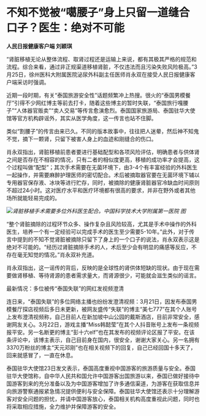 # 不知不觉被“噶腰子”身上只留一道缝合口子？医生：绝对不可能

**人民日报健康客户端 刘颖琪**

“肾脏移植无论从整体流程、取肾过程还是运输上来说，都有其极其严格的规范和流程。综合来看，通过非正规渠道移植肾脏，不仅违法而且污染失败风险极高。”3月25日，徐州医科大附属医院泌尿外科副主任医师肖永双在接受人民日报健康客户端采访时强调。

近期一段时期，有关“泰国旅游安全性”话题频繁冲上热搜。很火的“泰国男模餐厅”引得不少网红博主等前去打卡，随着这些博主的暂时失联，“泰国旅行嘎腰子”“人体器官贩卖”“卖人交易”等传言愈演愈烈。泰国国家旅游局、泰国驻华大使馆等官方机构辟谣外，其实从医学角度，这一传言也站不住脚。

类似“割腰子”的传言由来已久。不同的版本故事中，往往把人迷晕，然后神不知鬼不觉，摘下一颗肾，只留下被害人身上的血迹和刚缝合的伤口。

肖永双指出，肾脏移植前患者要进行基础配型和各项风险评估，明确患者与供体肾之间是否存在不相容的情况，只有二者的相似度更高，移植的成功率才会提高，这个过程叫做“配型”；其次手术需要在无菌环境下，由3-4个有丰富经验的外科医生一起操作，并需要麻醉护理医师的密切配合。术后被摘取器官要在无菌环境下辅以专用器官保存液、冰块等进行贮存，同时，被摘除的健康肾脏器官冷缺血时间原则不超过24小时。这对医疗水平和医疗环境都有很高的要求，并非在野外或者其他场所就能轻易完成的。

![](https://inews.gtimg.com/news_bt/Olx2cdQBYAlKwdAcbTcAM_T6dX5goT8zTYnAAaueeaPRIAA/1000)_肾脏移植手术需要多位外科医生配合。中国科学技术大学附属第一医院
图_

“整个肾脏摘除的过程环节众多、操作复杂且风险较高，尤其是手术中操作的外科医生，培养一个有一定经验可以完成手术的医生至少需要5-10年。”此外，对于传言中提到的不知不觉肾脏被摘除只留下了身上的一个口子的说法，肖永双表示这是绝对不可能的。“经历过肾脏摘除手术的人，术后至少会有明显的痛感等反应，不存在毫无知觉的情况。”肖永双补充道。

肖永双指出，这一谣传的背后，反映的是全球性的肾供体短缺的现状。由于现在需要做肾移植、等待肾源的患者需求量大，而肾源很少，可能就会滋生类似的谣言。

最新情况：多位被传“泰国失联”的网红发视频澄清

连日来，“泰国失联”的多位网络主播也纷纷发澄清视频：3月21日，因发布泰国男模餐厅探店视频后多日未更新，被网友盛传“失联”的博主“美七777”在其个人账号上发布澄清视频称，自己目前人在新加坡中山公园的戴斯酒店，目前非常安全，感谢网友关心。3月22日，游戏主播“Miss韩懿莹”在其个人抖音账号上发布一条视频报平安。另一名断更的博主“彭十六elf”也在其发布的视频评论区报了平安。在该条评论中，该博主表示，自己目前身在国内，很安全，谢谢大家关心。另一名拥有3370万粉丝的博主“天元邓刚”也在相关视频下的回复，自己已经回国十多天了，回来就感冒了，一直在休息。

泰国驻华大使馆23日发文表示，泰国高度重视中国游客的旅游质量与安全。泰国驻华大使馆称，自中华人民共和国允许中国游客出国旅游以来，泰国已做好接待中国游客到来的充分准备以及为中国游客增加了许多通信渠道，为游客在获取信息并向旅游警察通报紧急情况提供便利与安全保障。泰国驻华大使馆还表示十分理解游客对安全问题的担忧，并请中国游客放心，泰国相关机构高度重视此问题，同时也将采取相应措施，全力维护并保障游客的安全。

